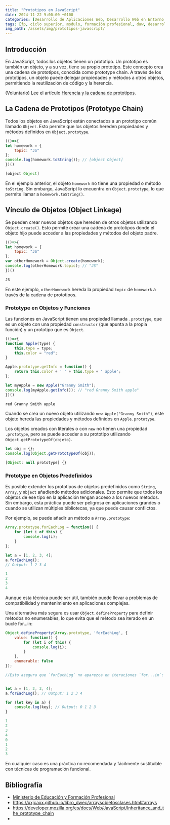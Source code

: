 ```yaml
---
title: "Prototipos en JavaScript"
date: 2024-11-22 9:00:00 +0100
categories: [Desarrollo de Aplicaciones Web, Desarrollo Web en Entorno Cliente]
tags: [fp, ciclo superior, modulo, formación profesional, daw, desarrollo de aplicaciones web, desarrollo web en entorno cliente, dwec]
img_path: /assets/img/prototipos-javascript/
---
```


## Introducción

En JavaScript, todos los objetos tienen un prototipo. Un prototipo es también un objeto, y a su vez, tiene su propio prototipo. Este concepto crea una cadena de prototipos, conocida como prototype chain. A través de los prototipos, un objeto puede delegar propiedades y métodos a otros objetos, permitiendo la reutilización de código y la herencia.

(Voluntario) Lee el artículo [Herencia y la cadena de prototipos](https://developer.mozilla.org/es/docs/Web/JavaScript/Inheritance_and_the_prototype_chain).

## La Cadena de Prototipos (Prototype Chain)

Todos los objetos en JavaScript están conectados a un prototipo común llamado `Object`. Esto permite que los objetos hereden propiedades y métodos definidos en `Object.prototype`.

```javascript
(()=>{
let homework = {
    topic: "JS"
};
console.log(homework.toString()); // [object Object]
})()
```

```javascript
[object Object]
```

En el ejemplo anterior, el objeto `homework` no tiene una propiedad o método `toString`. Sin embargo, JavaScript lo encuentra en `Object.prototype`, lo que permite llamar a `homework.toString()`.

## Vínculo de Objetos (Object Linkage)

Se pueden crear nuevos objetos que hereden de otros objetos utilizando `Object.create()`. Esto permite crear una cadena de prototipos donde el objeto hijo puede acceder a las propiedades y métodos del objeto padre.

```javascript
(()=>{
let homework = {
    topic: "JS"
};
var otherHomework = Object.create(homework);
console.log(otherHomework.topic); // "JS"
})()
```

```javascript
JS
```

En este ejemplo, `otherHomework` hereda la propiedad `topic` de `homework` a través de la cadena de prototipos.

### Prototype en Objetos y Funciones

Las funciones en JavaScript tienen una propiedad llamada `.prototype`, que es un objeto con una propiedad `constructor` (que apunta a la propia función) y un prototipo que es `Object`.

```javascript
(()=>{
function Apple(type) {
    this.type = type;
    this.color = "red";
}

Apple.prototype.getInfo = function() {
    return this.color + ' ' + this.type + ' apple';
};

let myApple = new Apple("Granny Smith");
console.log(myApple.getInfo()); // "red Granny Smith apple"
})()
```

```javascript
red Granny Smith apple
```

Cuando se crea un nuevo objeto utilizando `new Apple("Granny Smith")`, este objeto hereda las propiedades y métodos definidos en `Apple.prototype`.

Los objetos creados con literales o con `new` no tienen una propiedad `.prototype`, pero se puede acceder a su prototipo utilizando `Object.getPrototypeOf(objeto)`.

```javascript
let obj = {};
console.log(Object.getPrototypeOf(obj));
```

```javascript
[Object: null prototype] {}
```

### Prototype en Objetos Predefinidos

Es posible extender los prototipos de objetos predefinidos como `String`, `Array`, y `Object` añadiendo métodos adicionales. Esto permite que todos los objetos de ese tipo en la aplicación tengan acceso a los nuevos métodos. Sin embargo, esta práctica puede ser peligrosa en aplicaciones grandes o cuando se utilizan múltiples bibliotecas, ya que puede causar conflictos.

Por ejemplo, se puede añadir un método a `Array.prototype`:

```javascript
Array.prototype.forEachLog = function() {
    for (let i of this) {
        console.log(i);
    }
};

let a = [1, 2, 3, 4];
a.forEachLog();
// Output: 1 2 3 4
```

```javascript
1
2
3
4
```

Aunque esta técnica puede ser útil, también puede llevar a problemas de compatibilidad y mantenimiento en aplicaciones complejas.

Una alternativa más segura es usar `Object.defineProperty` para definir métodos no enumerables, lo que evita que el método sea iterado en un bucle for...in:

```javascript
Object.defineProperty(Array.prototype, 'forEachLog', {
    value: function() {
        for (let i of this) {
            console.log(i);
        }
    },
    enumerable: false
});

//Esto asegura que `forEachLog` no aparezca en iteraciones `for...in`:


let a = [1, 2, 3, 4];
a.forEachLog(); // Output: 1 2 3 4

for (let key in a) {
    console.log(key); // Output: 0 1 2 3
}
```

```javascript
1
2
3
4
0
1
2
3
```

En cualquier caso es una práctica no recomendada y fácilmente sustituible con técnicas de programación funcional.

## Bibliografía

- [Ministerio de Educación y Formación Profesional](https://www.educacionyfp.gob.es/portada.html)
- <https://xxjcaxx.github.io/libro_dwec/arraysobjetosclases.html#arrays>
- <https://developer.mozilla.org/es/docs/Web/JavaScript/Inheritance_and_the_prototype_chain>
- 
